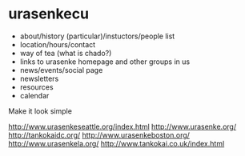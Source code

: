 urasenkecu
==========

* about/history (particular)/instuctors/people list
* location/hours/contact
* way of tea (what is chado?)
* links to urasenke homepage and other groups in us
* news/events/social page
* newsletters
* resources
* calendar

Make it look simple

http://www.urasenkeseattle.org/index.html
http://www.urasenke.org/
http://tankokaidc.org/
http://www.urasenkeboston.org/
http://www.urasenkela.org/
http://www.tankokai.co.uk/index.html
